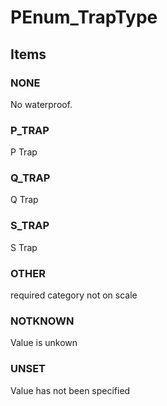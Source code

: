 # PEnum_TrapType

## Items

### NONE
No waterproof.

### P_TRAP
P Trap

### Q_TRAP
Q Trap

### S_TRAP
S Trap

### OTHER
required category not on scale

### NOTKNOWN
Value is unkown

### UNSET
Value has not been specified
